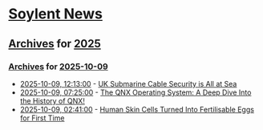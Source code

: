 # [Soylent News](../../../README.md)

## [Archives](../../index.md) for [2025](../index.md)

### [Archives](../../index.md) for [2025-10-09](index.md)

* [2025-10-09, 12:13:00](https://soylentnews.org/article.pl?sid=25/10/06/1337206&from=rss) - [UK Submarine Cable Security is All at Sea](https://soylentnews.org/article.pl?sid=25/10/06/1337206&from=rss)
* [2025-10-09, 07:25:00](https://soylentnews.org/article.pl?sid=25/10/06/1331238&from=rss) - [The QNX Operating System: A Deep Dive Into the History of QNX!](https://soylentnews.org/article.pl?sid=25/10/06/1331238&from=rss)
* [2025-10-09, 02:41:00](https://soylentnews.org/article.pl?sid=25/10/06/1325211&from=rss) - [Human Skin Cells Turned Into Fertilisable Eggs for First Time](https://soylentnews.org/article.pl?sid=25/10/06/1325211&from=rss)
